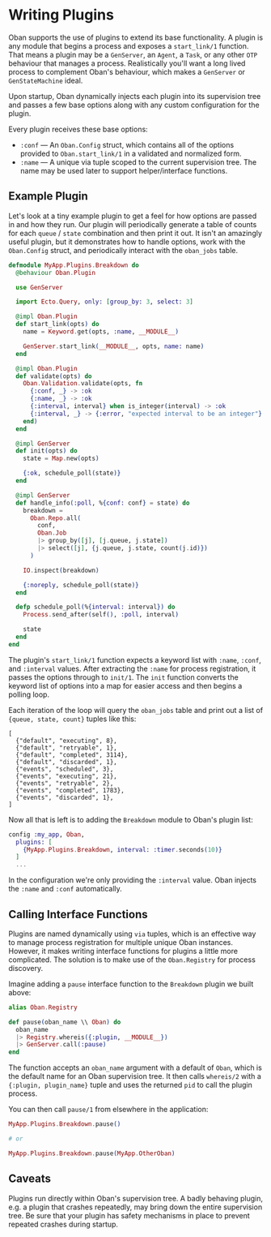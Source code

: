 # Writing Plugins

Oban supports the use of plugins to extend its base functionality. A plugin is
any module that begins a process and exposes a `start_link/1` function. That
means a plugin may be a `GenServer`, an `Agent`, a `Task`, or any other `OTP`
behaviour that manages a process. Realistically you'll want a long lived process
to complement Oban's behaviour, which makes a `GenServer` or `GenStateMachine`
ideal.

Upon startup, Oban dynamically injects each plugin into its supervision tree and
passes a few base options along with any custom configuration for the plugin.

Every plugin receives these base options:

* `:conf` — An `Oban.Config` struct, which contains all of the options provided
  to `Oban.start_link/1` in a validated and normalized form.
* `:name` — A unique via tuple scoped to the current supervision tree. The name
  may be used later to support helper/interface functions.

## Example Plugin

Let's look at a tiny example plugin to get a feel for how options are passed in
and how they run. Our plugin will periodically generate a table of counts for
each `queue` / `state` combination and then print it out. It isn't an amazingly
useful plugin, but it demonstrates how to handle options, work with the
`Oban.Config` struct, and periodically interact with the `oban_jobs` table.

```elixir
defmodule MyApp.Plugins.Breakdown do
  @behaviour Oban.Plugin

  use GenServer

  import Ecto.Query, only: [group_by: 3, select: 3]

  @impl Oban.Plugin
  def start_link(opts) do
    name = Keyword.get(opts, :name, __MODULE__)

    GenServer.start_link(__MODULE__, opts, name: name)
  end

  @impl Oban.Plugin
  def validate(opts) do
    Oban.Validation.validate(opts, fn
      {:conf, _} -> :ok
      {:name, _} -> :ok
      {:interval, interval} when is_integer(interval) -> :ok
      {:interval, _} -> {:error, "expected interval to be an integer"}
    end)
  end

  @impl GenServer
  def init(opts) do
    state = Map.new(opts)

    {:ok, schedule_poll(state)}
  end

  @impl GenServer
  def handle_info(:poll, %{conf: conf} = state) do
    breakdown =
      Oban.Repo.all(
        conf,
        Oban.Job
        |> group_by([j], [j.queue, j.state])
        |> select([j], {j.queue, j.state, count(j.id)})
      )

    IO.inspect(breakdown)

    {:noreply, schedule_poll(state)}
  end

  defp schedule_poll(%{interval: interval}) do
    Process.send_after(self(), :poll, interval)

    state
  end
end
```

The plugin's `start_link/1` function expects a keyword list with `:name`,
`:conf`, and `:interval` values. After extracting the `:name` for process
registration, it passes the options through to `init/1`. The `init` function
converts the keyword list of options into a map for easier access and then
begins a polling loop.

Each iteration of the loop will query the `oban_jobs` table and print out a list
of `{queue, state, count}` tuples like this:

```
[
  {"default", "executing", 8},
  {"default", "retryable", 1},
  {"default", "completed", 3114},
  {"default", "discarded", 1},
  {"events", "scheduled", 3},
  {"events", "executing", 21},
  {"events", "retryable", 2},
  {"events", "completed", 1783},
  {"events", "discarded", 1},
]
```

Now all that is left is to adding the `Breakdown` module to Oban's plugin list:

```elixir
config :my_app, Oban,
  plugins: [
    {MyApp.Plugins.Breakdown, interval: :timer.seconds(10)}
  ]
  ...
```

In the configuration we're only providing the `:interval` value. Oban injects
the `:name` and `:conf` automatically.

## Calling Interface Functions

Plugins are named dynamically using `via` tuples, which is an effective way to
manage process registration for multiple unique Oban instances. However, it
makes writing interface functions for plugins a little more complicated. The
solution is to make use of the `Oban.Registry` for process discovery.

Imagine adding a `pause` interface function to the `Breakdown` plugin we built
above:

```elixir
alias Oban.Registry

def pause(oban_name \\ Oban) do
  oban_name
  |> Registry.whereis({:plugin, __MODULE__})
  |> GenServer.call(:pause)
end
```

The function accepts an `oban_name` argument with a default of `Oban`, which is
the default name for an Oban supervision tree. It then calls `whereis/2` with a
`{:plugin, plugin_name}` tuple and uses the returned `pid` to call the plugin
process.

You can then call `pause/1` from elsewhere in the application:

```elixir
MyApp.Plugins.Breakdown.pause()

# or

MyApp.Plugins.Breakdown.pause(MyApp.OtherOban)
```

## Caveats

Plugins run directly within Oban's supervision tree. A badly behaving plugin,
e.g. a plugin that crashes repeatedly, may bring down the entire supervision
tree. Be sure that your plugin has safety mechanisms in place to prevent
repeated crashes during startup.
